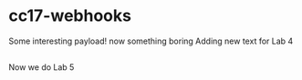 # cc17-webhooks
Some interesting payload!
now something boring
Adding new text for Lab 4
##
Now we do Lab 5
